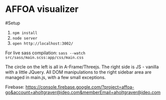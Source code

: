 # AFFOA visualizer

#Setup
1. `npm install`			
2. `node server`			
3. `open http://localhost:3002/`			

For live sass compilation:
`sass --watch src/sass/main.scss:app/css/main.css`


The circle on the left is all in A-Frame/Threejs. The right side is JS - vanilla with a little JQuery. All DOM manipulations to the right sidebar area are managed in main.js, with a few small exceptions.

Firebase:
https://console.firebase.google.com/?project=affoa-go&account=aholtgraver@ideo.com&memberEmail=aholtgraver@ideo.com
